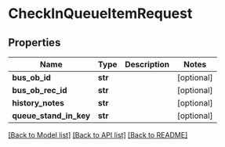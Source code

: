 # CheckInQueueItemRequest

## Properties
Name | Type | Description | Notes
------------ | ------------- | ------------- | -------------
**bus_ob_id** | **str** |  | [optional] 
**bus_ob_rec_id** | **str** |  | [optional] 
**history_notes** | **str** |  | [optional] 
**queue_stand_in_key** | **str** |  | [optional] 

[[Back to Model list]](../README.md#documentation-for-models) [[Back to API list]](../README.md#documentation-for-api-endpoints) [[Back to README]](../README.md)


